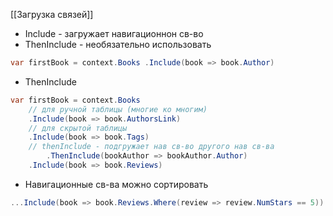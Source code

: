 [[Загрузка связей]]
- Include - загружает навигационнон св-во
- ThenInclude - необязательно использовать
```cs
var firstBook = context.Books .Include(book => book.Author)
```
- ThenInclude 
```cs
var firstBook = context.Books
    // для ручной таблицы (многие ко многим)
	.Include(book => book.AuthorsLink)
	// для скрытой таблицы
	.Include(book => book.Tags)
	// thenInclude - подгружает нав св-во другого нав св-ва
		.ThenInclude(bookAuthor => bookAuthor.Author)
	.Include(book => book.Reviews)
```
- Навигационные св-ва можно сортировать
```cs
...Include(book => book.Reviews.Where(review => review.NumStars == 5))
```